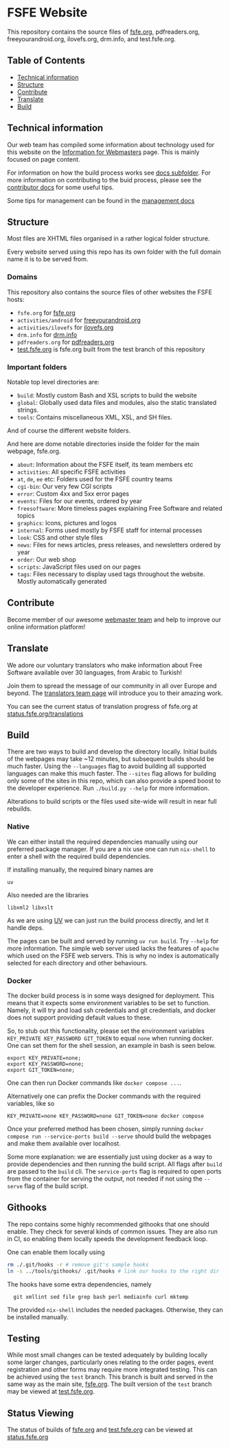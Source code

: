 # FSFE Website

This repository contains the source files of [fsfe.org](https://fsfe.org), pdfreaders.org, freeyourandroid.org, ilovefs.org, drm.info, and test.fsfe.org.

## Table of Contents

- [Technical information](#technical-information)
- [Structure](#structure)
- [Contribute](#contribute)
- [Translate](#translate)
- [Build](#build)

## Technical information

Our web team has compiled some information about technology used for this website on the [Information for Webmasters](https://fsfe.org/contribute/web/) page. This is mainly focused on page content.

For information on how the build process works see [docs subfolder](./docs/overview.md). For more information on contributing to the buid process, please see the [contributor docs](./docs/contributing.md) for some useful tips.

Some tips for management can be found in the [management docs](./docs/management.md)

## Structure

Most files are XHTML files organised in a rather logical folder structure.

Every website served using this repo has its own folder with the full domain name it is to be served from.

### Domains

This repository also contains the source files of other websites the FSFE hosts:

- `fsfe.org` for [fsfe.org](http://fsfe.org)
- `activities/android` for [freeyourandroid.org](http://freeyourandroid.org)
- `activities/ilovefs` for [ilovefs.org](http://ilovefs.org)
- `drm.info` for [drm.info](http://drm.info)
- `pdfreaders.org` for [pdfreaders.org](http://pdfreaders.org)
- [test.fsfe.org](https://test.fsfe.org) is fsfe.org built from the test branch of this repository

### Important folders

Notable top level directories are:

- `build`: Mostly custom Bash and XSL scripts to build the website
- `global`: Globally used data files and modules, also the static translated strings.
- `tools`: Contains miscellaneous XML, XSL, and SH files.

And of course the different website folders.

And here are dome notable directories inside the folder for the main webpage, fsfe.org.

- `about`: Information about the FSFE itself, its team members etc
- `activities`: All specific FSFE activities
- `at`, `de`, `ee` etc: Folders used for the FSFE country teams
- `cgi-bin`: Our very few CGI scripts
- `error`: Custom 4xx and 5xx error pages
- `events`: Files for our events, ordered by year
- `freesoftware`: More timeless pages explaining Free Software and related topics
- `graphics`: Icons, pictures and logos
- `internal`: Forms used mostly by FSFE staff for internal processes
- `look`: CSS and other style files
- `news`: Files for news articles, press releases, and newsletters ordered by year
- `order`: Our web shop
- `scripts`: JavaScript files used on our pages
- `tags`: Files necessary to display used tags throughout the website. Mostly automatically generated

## Contribute

Become member of our awesome [webmaster team](https://fsfe.org/contribute/web/) and help to improve our online information platform!

## Translate

We adore our voluntary translators who make information about Free Software available over 30 languages, from Arabic to Turkish!

Join them to spread the message of our community in all over Europe and beyond. The [translators team page](https://fsfe.org/contribute/translators/) will introduce you to their amazing work.

You can see the current status of translation progress of fsfe.org at [status.fsfe.org/translations](https://status.fsfe.org/translations)

## Build

There are two ways to build and develop the directory locally. Initial builds of the webpages may take ~12 minutes, but subsequent builds should be much faster. Using the `--languages` flag to avoid building all supported languages can make this much faster. The `--sites` flag allows for building only some of the sites in this repo, which can also provide a speed boost to the developer experience. Run `./build.py --help` for more information.

Alterations to build scripts or the files used site-wide will result in near full rebuilds.

### Native

We can either install the required dependencies manually using our preferred package manager. If you are a nix use one can run `nix-shell` to enter a shell with the required build dependencies.

If installing manually, the required binary names are

```
uv
```

Also needed are the libraries

```
libxml2 libxslt
```

As we are using [UV](https://docs.astral.sh/uv/) we can just run the build process directly, and let it handle deps.

The pages can be built and served by running `uv run build`. Try `--help` for more information. The simple web server used lacks the features of `apache` which used on the FSFE web servers. This is why no index is automatically selected for each directory and other behaviours.

### Docker

The docker build process is in some ways designed for deployment. This means that it expects some environment variables to be set to function. Namely, it will try and load ssh credentials and git credentials, and docker does not support providing default values to these.

So, to stub out this functionality, please set the environment variables
`KEY_PRIVATE KEY_PASSWORD GIT_TOKEN` to equal `none` when running docker. One can set them for the shell session, an example in bash is seen below.

```
export KEY_PRIVATE=none;
export KEY_PASSWORD=none;
export GIT_TOKEN=none;
```
One can then run Docker commands like `docker compose ...`.

Alternatively one can prefix the Docker commands with the required variables, like so
```
KEY_PRIVATE=none KEY_PASSWORD=none GIT_TOKEN=none docker compose
```
Once your preferred method has been chosen, simply running `docker compose run --service-ports build --serve` should build the webpages and make them available over localhost.


Some more explanation: we are essentially just using docker as a way to provide dependencies and then running the build script. All flags after `build` are passed to the `build` cli. The `service-ports` flag is required to open ports from the container for serving the output, not needed if not using the `--serve` flag of the build script.

## Githooks

The repo contains some highly recommended githooks that one should enable. They check for several kinds of common issues. They are also run in CI, so enabling them locally speeds the development feedback loop.

One can enable them locally using

```sh
rm ./.git/hooks -r # remove git's sample hooks
ln -s ../tools/githooks/ .git/hooks # link our hooks to the right dir
```

The hooks have some extra dependencies, namely

```
  git xmllint sed file grep bash perl mediainfo curl mktemp
```

The provided `nix-shell` includes the needed packages. Otherwise, they can be installed manually.

## Testing

While most small changes can be tested adequately by building locally some larger changes, particularly ones relating to the order pages, event registration and other forms may require more integrated testing. This can be achieved using the `test` branch. This branch is built and served in the same way as the main site, [fsfe.org](https://fsfe.org). The built version of the `test` branch may be viewed at [test.fsfe.org](https://test.fsfe.org).

## Status Viewing

The status of builds of [fsfe.org](https://fsfe.org) and [test.fsfe.org](https://test.fsfe.org) can be viewed at [status.fsfe.org](https://status.fsfe.org)
